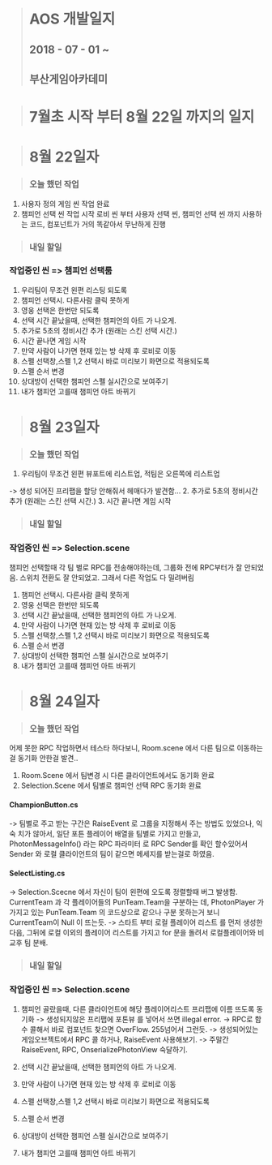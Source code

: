 ># AOS 개발일지
>## 2018 - 07 - 01 ~  
>## 부산게임아카데미

># 7월초 시작 부터 8월 22일 까지의 일지


># 8월 22일자

> ### 오늘 했던 작업
1. 사용자 정의 게임 씬 작업 완료
2. 챔피언 선택 씬 작업 시작
로비 씬 부터 사용자 선택 씬, 챔피언 선택 씬 까지 사용하는 코드, 컴포넌트가 거의 똑같아서 무난하게 진행

>### 내일 할일 
### 작업중인 씬 => 챔피언 선택룸
1. 우리팀이 무조건 왼편 리스팅 되도록 
2. 챔피언 선택시. 다른사람 클릭 못하게
3. 영웅 선택은 한번만 되도록
4. 선택 시간 끝났을때, 선택한 챔피언의 아트 가 나오게.
5. 추가로 5초의 정비시간 추가 (원래는 스킨 선택 시간.)
6. 시간 끝나면 게임 시작
7. 만약 사람이 나가면 현재 있는 방 삭제 후 로비로 이동
8. 스펠 선택창,스펠 1,2 선택시 바로 미리보기 화면으로 적용되도록
9. 스펠 순서 변경
10. 상대방이 선택한 챔피언 스펠 실시간으로 보여주기
11. 내가 챔피언 고를때 챔피언 아트 바뀌기

># 8월 23일자

> ### 오늘 했던 작업
1. 우리팀이 무조건 왼편 뷰포트에 리스트업, 적팀은 오른쪽에 리스트업

 -> 생성 되어진 프리팹을 할당 안해줘서 헤매다가 발견함...
2. 추가로 5초의 정비시간 추가 (원래는 스킨 선택 시간.)
3. 시간 끝나면 게임 시작

>### 내일 할일 
### 작업중인 씬 => Selection.scene

챔피언 선택할때 각 팀 별로 RPC를 전송해야하는데, 그룹화 전에 RPC부터가 잘 안되었음. 스위치 전환도 잘 안되었고.
그래서 다른 작업도 다 밀려버림

1. 챔피언 선택시. 다른사람 클릭 못하게
2. 영웅 선택은 한번만 되도록
3. 선택 시간 끝났을때, 선택한 챔피언의 아트 가 나오게.
4. 만약 사람이 나가면 현재 있는 방 삭제 후 로비로 이동
5. 스펠 선택창,스펠 1,2 선택시 바로 미리보기 화면으로 적용되도록
6. 스펠 순서 변경
7.  상대방이 선택한 챔피언 스펠 실시간으로 보여주기
8.  내가 챔피언 고를때 챔피언 아트 바뀌기

># 8월 24일자

> ### 오늘 했던 작업
어제 못한 RPC 작업하면서 테스타 하다보니, Room.scene 에서 다른 팀으로 이동하는걸 동기화 안한걸 발견..

1. Room.Scene 에서 팀변경 시 다른 클라이언트에서도 동기화 완료
2. Selection.Scene 에서 팀별로 챔피언 선택 RPC 동기화 완료

#### ChampionButton.cs
-> 팀별로 주고 받는 구간은 RaiseEvent 로 그룹을 지정해서 주는 방법도 있었으나, 익숙 치가 않아서, 일단 포튼 플레이어 배열을 팀별로 가지고 만들고, PhotonMessageInfo() 라는 RPC 파라미터 로 RPC Sender를 확인 할수있어서 Sender 와 로컬 클라이언트의 팀이 같으면 메세지를 받는걸로 하였음.

#### SelectListing.cs
-> Selection.Scecne 에서 자신이 팀이 왼편에 오도록 정렬할때 버그 발생함. CurrentTeam 과 각 플레이어들의 PunTeam.Team을 구분하는 데, PhotonPlayer 가 가지고 있는 PunTeam.Team 의 코드상으로 같으나 구분 못하는거 보니 CurrentTeam이 Null 이 뜨는듯.
-> 스타트 부터 로컬 플레이어 리스트 를 먼저 생성한 다음, 그뒤에 로컬 이외의 플레이어 리스트를 가지고 for 문을 돌려서 로컬플레이어와 비교후 팀 분배.



>### 내일 할일 
### 작업중인 씬 => Selection.scene

1. 챔피언 골랐을때, 다른 클라이언트에 해당 플레이어리스트 프리팹에
이름 뜨도록 동기화
-> 생성되지않은 프리팹에 포톤뷰 를 넣어서 쓰면 illegal error.
-> RPC로 함수 콜해서 바로 컴포넌트 찾으면 OverFlow. 255넘어서 그런듯.
-> 생성되어있는 게임오브젝트에서 RPC 콜 하거나, RaiseEvent 사용해보기.
-> 주말간 RaiseEvent, RPC, OnserializePhotonView 숙달하기.

2. 선택 시간 끝났을때, 선택한 챔피언의 아트 가 나오게.
3. 만약 사람이 나가면 현재 있는 방 삭제 후 로비로 이동
4. 스펠 선택창,스펠 1,2 선택시 바로 미리보기 화면으로 적용되도록
5. 스펠 순서 변경
6.  상대방이 선택한 챔피언 스펠 실시간으로 보여주기
7.  내가 챔피언 고를때 챔피언 아트 바뀌기
